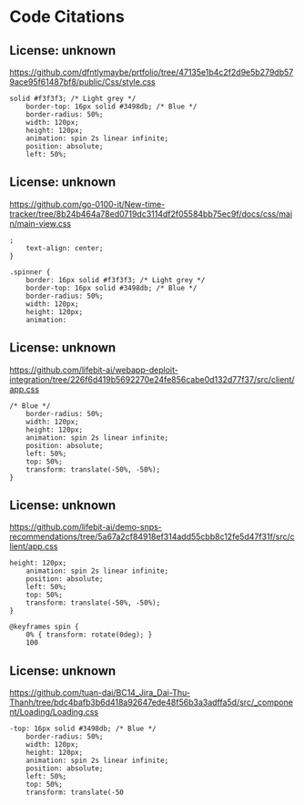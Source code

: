 # Code Citations

## License: unknown
https://github.com/dfntlymaybe/prtfolio/tree/47135e1b4c2f2d9e5b279db579ace95f61487bf8/public/Css/style.css

```
solid #f3f3f3; /* Light grey */
    border-top: 16px solid #3498db; /* Blue */
    border-radius: 50%;
    width: 120px;
    height: 120px;
    animation: spin 2s linear infinite;
    position: absolute;
    left: 50%;
```


## License: unknown
https://github.com/go-0100-it/New-time-tracker/tree/8b24b464a78ed0719dc3114df2f05584bb75ec9f/docs/css/main/main-view.css

```
;
    text-align: center;
}

.spinner {
    border: 16px solid #f3f3f3; /* Light grey */
    border-top: 16px solid #3498db; /* Blue */
    border-radius: 50%;
    width: 120px;
    height: 120px;
    animation:
```


## License: unknown
https://github.com/lifebit-ai/webapp-deploit-integration/tree/226f6d419b5692270e24fe856cabe0d132d77f37/src/client/app.css

```
/* Blue */
    border-radius: 50%;
    width: 120px;
    height: 120px;
    animation: spin 2s linear infinite;
    position: absolute;
    left: 50%;
    top: 50%;
    transform: translate(-50%, -50%);
}
```


## License: unknown
https://github.com/lifebit-ai/demo-snps-recommendations/tree/5a67a2cf84918ef314add55cbb8c12fe5d47f31f/src/client/app.css

```
height: 120px;
    animation: spin 2s linear infinite;
    position: absolute;
    left: 50%;
    top: 50%;
    transform: translate(-50%, -50%);
}

@keyframes spin {
    0% { transform: rotate(0deg); }
    100
```


## License: unknown
https://github.com/tuan-dai/BC14_Jira_Dai-Thu-Thanh/tree/bdc4bafb3b6d418a92647ede48f56b3a3adffa5d/src/_component/Loading/Loading.css

```
-top: 16px solid #3498db; /* Blue */
    border-radius: 50%;
    width: 120px;
    height: 120px;
    animation: spin 2s linear infinite;
    position: absolute;
    left: 50%;
    top: 50%;
    transform: translate(-50
```

